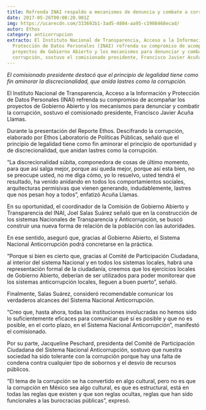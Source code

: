 ```yaml
---
title: Refrenda INAI respaldo a mecanismos de denuncia y combate a corrupción
date: 2017-05-26T00:08:20.901Z
img: https://ucarecdn.com/333692b1-3ad5-4804-aa95-c1908468ecad/
autor: Ethos
category: anticorrupcion
extracto: El Instituto Nacional de Transparencia, Acceso a la Información y
  Protección de Datos Personales (INAI) refrenda su compromiso de acompañar los
  proyectos de Gobierno Abierto y los mecanismos para denunciar y combatir la
  corrupción, sostuvo el comisionado presidente, Francisco Javier Acuña Llamas.
---
```

*El comisionado presidente destacó que el principio de legalidad tiene como fin aminorar la discrecionalidad, que anida lastres como la corrupción.*

El Instituto Nacional de Transparencia, Acceso a la Información y Protección de Datos Personales (INAI) refrenda su compromiso de acompañar los proyectos de Gobierno Abierto y los mecanismos para denunciar y combatir la corrupción, sostuvo el comisionado presidente, Francisco Javier Acuña Llamas.

Durante la presentación del Reporte Ethos. Descifrando la corrupción, elaborado por Ethos Laboratorio de Políticas Públicas, señaló que el principio de legalidad tiene como fin aminorar el principio de oportunidad y de discrecionalidad, que anidan lastres como la corrupción.

“La discrecionalidad súbita, componedora de cosas de último momento, para que así salga mejor, porque así queda mejor, porque así esta bien, no se preocupe usted, no me diga cómo, yo lo resuelvo, usted tendrá el resultado, ha venido anidando en todos los comportamientos sociales, arquitecturas permisivas que vienen generando, indudablemente, lastres que nos pesan hoy a todos”, enfatizó Acuña Llamas.

En su oportunidad, el coordinador de la Comisión de Gobierno Abierto y Transparencia del INAI, Joel Salas Suárez señaló que en la construcción de los sistemas Nacionales de Transparencia y Anticorrupción, se buscó construir una nueva forma de relación de la población con las autoridades.

En ese sentido, aseguró que, gracias al Gobierno Abierto, el Sistema Nacional Anticorrupción podrá concretarse en la práctica.

“Porque si bien es cierto que, gracias al Comité de Participación Ciudadana, al interior del sistema Nacional y en todos los sistemas locales, habrá una representación formal de la ciudadanía, creemos que los ejercicios locales de Gobierno Abierto, deberían de ser utilizados para poder monitorear que los sistemas anticorrupción locales, lleguen a buen puerto”, señaló.

Finalmente, Salas Suárez, consideró recomendable comunicar los verdaderos alcances del Sistema Nacional Anticorrupción.

“Creo que, hasta ahora, todas las instituciones involucradas no hemos sido lo suficientemente eficaces para comunicar qué sí es posible y que no es posible, en el corto plazo, en el Sistema Nacional Anticorrupción”, manifestó el comisionado.

Por su parte, Jacqueline Peschard, presidenta del Comité de Participación Ciudadana del Sistema Nacional Anticorrupción, sostuvo que nuestra sociedad ha sido tolerante con la corrupción porque hay una falta de condena contra cualquier tipo de sobornos y el desvío de recursos públicos.

“El tema de la corrupción se ha convertido en algo cultural, pero no es que la corrupción en México sea algo cultural, es que es estructural, está en todas las reglas que existen y que son reglas ocultas, reglas que han sido funcionales a las burocracias públicas”, expresó.